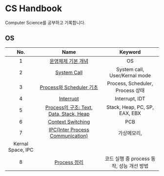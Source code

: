 # CS Handbook

Computer Science를 공부하고 기록합니다.

## OS

| No. | Name | Keyword |
| :-: | :--: | :-----: |
| 1 | [운영체제 기본 개념](https://github.com/cskime/cs-handbook/blob/main/OS/1.%20OS%20Basic.md) | OS |
| 2 | [System Call](https://github.com/cskime/cs-handbook/blob/main/OS/2.%20System%20Call.md) | System call, User/Kernal mode |
| 3 | [Process와 Scheduler 기초](https://github.com/cskime/cs-handbook/blob/main/OS/3.%20Process%20Scheduler%20Basic.md) | Process, Scheduler, Process 상태 |
| 4 | [Interrupt](https://github.com/cskime/cs-handbook/blob/main/OS/4.%20Interrupt.md) | Interrupt, IDT |
| 5 | [Process의 구조: Text, Data, Stack, Heap](https://github.com/cskime/cs-handbook/blob/main/OS/5.%20Process%20Structure.md) | Stack, Heap, PC, SP, EAX, EBX |
| 6 | [Context Switching](https://github.com/cskime/cs-handbook/blob/main/OS/6.%20Context%20Switching.md) | PCB |
| 7 | [IPC(Inter Process Communication)](https://github.com/cskime/cs-handbook/blob/main/OS/7.%20IPC.md) | 가상메모리, 
Kernal Space, IPC |
| 8 | [Process 정리](https://github.com/cskime/cs-handbook/blob/main/OS/8.%20Process%20Organize.md) | 코드 실행 중 process 동작, 성능 개선 방법 |